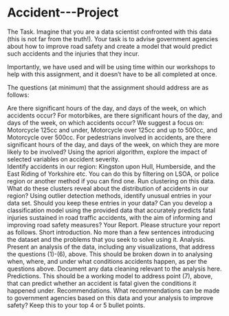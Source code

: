 # Accident---Project
The Task.
Imagine that you are a data scientist confronted with this data (this is not far from the truth!). Your task
is to advise government agencies about how to improve road safety and create a model that would
predict such accidents and the injuries that they incur.

Importantly, we have used and will be using time within our workshops to help with this assignment, and it doesn’t have to be all completed at once.

The questions (at minimum) that the assignment should address are as follows:

Are there significant hours of the day, and days of the week, on which accidents occur?
For motorbikes, are there significant hours of the day, and days of the week, on which accidents occur? We suggest a focus on: Motorcycle 125cc and under, Motorcycle over 125cc and up to 500cc, and Motorcycle over 500cc.
For pedestrians involved in accidents, are there significant hours of the day, and days of the week, on which they are more likely to be involved?
Using the apriori algorithm, explore the impact of selected variables on accident severity.  
Identify accidents in our region: Kingston upon Hull, Humberside, and the East Riding of Yorkshire etc. You can do this by filtering on LSOA, or police region or another method if you can find one. Run clustering on this data. What do these clusters reveal about the distribution of accidents in our region? 
Using outlier detection methods, identify unusual entries in your data set. Should you keep these entries in your data? 
Can you develop a classification model using the provided data that accurately predicts fatal injuries sustained in road traffic accidents, with the aim of informing and improving road safety measures?
Your Report.
Please structure your report as follows.
Short introduction. No more than a few sentences introducing the dataset and the problems
that you seek to solve using it.
Analysis. Present an analysis of the data, including any visualizations, that address the
questions (1)-(6), above. This should be broken down in to analysing when, where, and under
what conditions accidents happen, as per the questions above. Document any data cleaning relevant to the analysis here. 
Predictions. This should be a working model to address point (7), above, that can predict whether an accident is fatal given the conditions it happened under.
Recommendations. What recommendations can be made to government agencies based on this data and your analysis to improve safety? Keep this to your top 4 or 5 bullet points.
